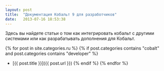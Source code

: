 ```yaml
---
layout: post
title:  "Документация Кобальт 9 для разработчиков"
date:   2013-07-16 18:53:38
---
```


Здесь вы найдете статьи о том как интегрировать кобальт с другими системами или как разрабатывать дополнения для Кобальт.

{% for post in site.categories.ru %}
{% if post.categories contains "cobalt" and post.categories contains "developer" %}
- [{{ post.title }}]({{ post.url }})
{% endif %}
{% endfor %}
